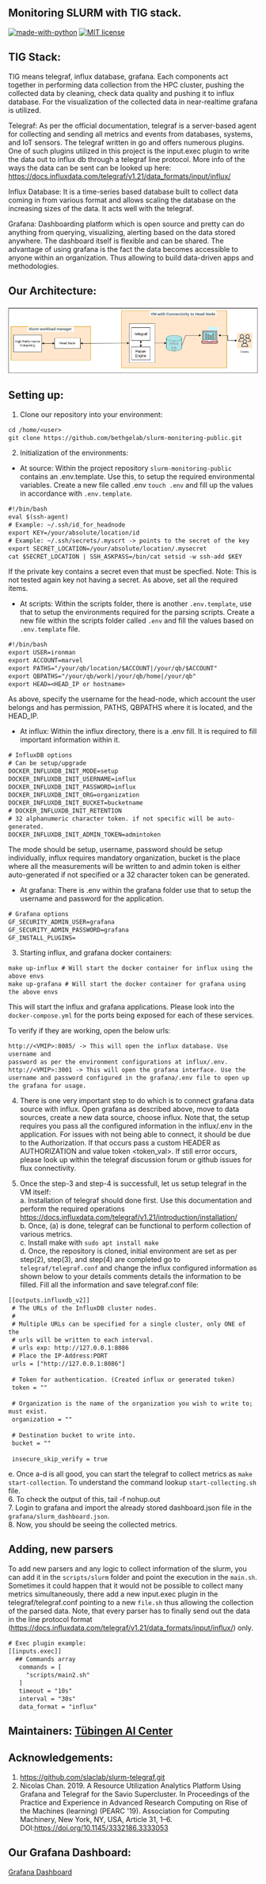 ## Monitoring SLURM with TIG stack.
[![made-with-python](https://img.shields.io/badge/Made%20with-Python-1f425f.svg)](https://www.python.org/)
[![MIT license](https://img.shields.io/badge/License-MIT-blue.svg)](https://lbesson.mit-license.org/)

## TIG Stack:  
TIG means telegraf, influx database, grafana. Each components act together in performing data collection from the HPC cluster, pushing the collected data by cleaning, check data quality and pushing it to influx database. For the visualization of the collected data in near-realtime grafana is utilized.

Telegraf: As per the official documentation, telegraf is a server-based agent for collecting and sending all metrics and events from databases, systems, and IoT sensors. The telegraf written in go and offers numerous plugins. One of such plugins utilized in this project is the input.exec plugin to write the data out to influx db through a telegraf line protocol. More info of the ways the data can be sent can be looked up here: https://docs.influxdata.com/telegraf/v1.21/data_formats/input/influx/

Influx Database: It is a time-series based database built to collect data coming in from various format and allows scaling the database on the increasing sizes of the data. It acts well with the telegraf.

Grafana: Dashboarding platform which is open source and pretty can do anything from querying, visualizing, alerting based on the data stored anywhere. The dashboard itself is flexible and can be shared. The advantage of using grafana is the fact the data becomes accessible to anyone within an organization. Thus allowing to build data-driven apps and methodologies.

## Our Architecture:  
<img src="docs/tig_arch.png">

## Setting up:  
1. Clone our repository into your environment:  
```
cd /home/<user>
git clone https://github.com/bethgelab/slurm-monitoring-public.git
```
2. Initialization of the environments:  
- At source: Within the project repository `slurm-monitoring-public` contains an .env.template. Use this, to setup the required environmental variables. Create a new file called .env `touch .env` and fill up the values in accordance with `.env.template`.
```
#!/bin/bash
eval $(ssh-agent)
# Example: ~/.ssh/id_for_headnode
export KEY=/your/absolute/location/id
# Example: ~/.ssh/secrets/.myscrt -> points to the secret of the key
export SECRET_LOCATION=/your/absolute/location/.mysecret
cat $SECRET_LOCATION | SSH_ASKPASS=/bin/cat setsid -w ssh-add $KEY
```  
If the private key contains a secret even that must be specfied. Note: This is not tested again key not having a secret. As above, set all the required items.

- At scripts: Within the scripts folder, there is another `.env.template`, use that to setup the environments required for the parsing scripts. Create a new file within the scripts folder called `.env` and fill the values based on `.env.template` file.
```
#!/bin/bash
export USER=ironman
export ACCOUNT=marvel
export PATHS="/your/qb/location/$ACCOUNT|/your/qb/$ACCOUNT"
export QBPATHS="/your/qb/work|/your/qb/home|/your/qb"
export HEAD=<HEAD_IP or hostname>
```
As above, specify the username for the head-node, which account the user belongs and has permission, PATHS, QBPATHS where it is located, and the HEAD_IP.

- At influx: Within the influx directory, there is a .env fill. It is required to fill important information within it.
```
# InfluxDB options
# Can be setup/upgrade
DOCKER_INFLUXDB_INIT_MODE=setup
DOCKER_INFLUXDB_INIT_USERNAME=influx
DOCKER_INFLUXDB_INIT_PASSWORD=influx
DOCKER_INFLUXDB_INIT_ORG=organization
DOCKER_INFLUXDB_INIT_BUCKET=bucketname
# DOCKER_INFLUXDB_INIT_RETENTION
# 32 alphanumeric character token. if not specific will be auto-generated.
DOCKER_INFLUXDB_INIT_ADMIN_TOKEN=admintoken
```
The mode should be setup, username, password should be setup individually, influx requires mandatory organization, bucket is the place where all the measurements will be written to and admin token is either auto-generated if not specified or a 32 character token can be generated.

- At grafana: There is .env within the grafana folder use that to setup the username and password for the application.
```
# Grafana options
GF_SECURITY_ADMIN_USER=grafana
GF_SECURITY_ADMIN_PASSWORD=grafana
GF_INSTALL_PLUGINS=
```
3. Starting influx, and grafana docker containers:  
```
make up-influx # Will start the docker container for influx using the above envs
make up-grafana # Will start the docker container for grafana using the above envs
```
This will start the influx and grafana applications. Please look into the `docker-compose.yml` for the ports being exposed for each of these services.

To verify if they are working, open the below urls:  
```
http://<VMIP>:8085/ -> This will open the influx database. Use username and 
password as per the environment configurations at influx/.env.
http://<VMIP>:3001 -> This will open the grafana interface. Use the username and password configured in the grafana/.env file to open up the grafana for usage.
```
4. There is one very important step to do which is to connect grafana data source with influx. Open grafana as described above, move to data sources, create a new data source, choose influx. Note that, the setup requires you pass all the configured information in the influx/.env in the application. For issues with not being able to connect, it should be due to the Authorization. If that occurs pass a custom HEADER as AUTHORIZATION and value token <token_val>. If still error occurs, please look up within the telegraf discussion forum or github issues for flux connectivity.

5. Once the step-3 and step-4 is successfull, let us setup telegraf in the VM itself:  
  a. Installation of telegraf should done first. Use this documentation and perform the required operations https://docs.influxdata.com/telegraf/v1.21/introduction/installation/  
  b. Once, (a) is done, telegraf can be functional to perform collection of various metrics.  
  c. Install make with `sudo apt install make`  
  d. Once, the repository is cloned, initial environment are set as per step(2), step(3), and step(4) are completed go to `telegraf/telegraf.conf` and change the influx configured information as shown below to your details comments details the information to be filled. Fill all the information and save telegraf.conf file:  
  ```
  [[outputs.influxdb_v2]]
   # The URLs of the InfluxDB cluster nodes.
   #
   # Multiple URLs can be specified for a single cluster, only ONE of the
   # urls will be written to each interval.
   # urls exp: http://127.0.0.1:8086
   # Place the IP-Address:PORT
   urls = ["http://127.0.0.1:8086"]

   # Token for authentication. (Created influx or generated token)
   token = ""
  
   # Organization is the name of the organization you wish to write to; must exist.
   organization = ""
  
   # Destination bucket to write into.
   bucket = ""

   insecure_skip_verify = true
  ```
  e. Once a-d is all good, you can start the telegraf to collect metrics as `make start-collection`. To understand the command lookup `start-collecting.sh` file.  
6. To check the output of this, tail -f nohup.out  
7. Login to grafana and import the already stored dashboard.json file in the `grafana/slurm_dashboard.json`.  
8. Now, you should be seeing the collected metrics.  

## Adding, new parsers
To add new parsers and any logic to collect information of the slurm, you can add it in the `scripts/slurm` folder and point the execution in the `main.sh`. Sometimes it could happen that it would not be possible to collect many metrics simultaneously, there add a new input.exec plugin in the telegraf/telegraf.conf pointing to a new `file.sh` thus allowing the collection of the parsed data. Note, that every parser has to finally send out the data in the line protocol format (https://docs.influxdata.com/telegraf/v1.21/data_formats/input/influx/) only.  

```
# Exec plugin example:
[[inputs.exec]]
  ## Commands array
   commands = [
     "scripts/main2.sh"
   ]
   timeout = "10s"
   interval = "30s"
   data_format = "influx"
```

## Maintainers: [Tübingen AI Center](https://tuebingen.ai/)

## Acknowledgements:  
1. https://github.com/slaclab/slurm-telegraf.git
2. Nicolas Chan. 2019. A Resource Utilization Analytics Platform Using Grafana and Telegraf for the Savio Supercluster. In Proceedings of the Practice and Experience in Advanced Research Computing on Rise of the Machines (learning) (PEARC '19). Association for Computing Machinery, New York, NY, USA, Article 31, 1–6. DOI:https://doi.org/10.1145/3332186.3333053

## Our Grafana Dashboard:  
[Grafana Dashboard](docs/slurm_dash1.png)
